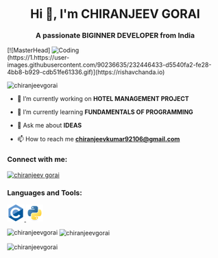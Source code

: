 <h1 align="center">Hi 👋, I'm CHIRANJEEV GORAI</h1>
<h3 align="center">A passionate BIGINNER DEVELOPER from India</h3>
<img align="right" alt="Coding" width="400" src="https://cdn.dribbble.com/users/1162077/screenshots/3848914/programmer.gif">
[![MasterHead](https://1.https://user-images.githubusercontent.com/90236635/232446433-d5540fa2-fe28-4bb8-b929-cdb51fe61336.gif)](https://rishavchanda.io)

<p align="left"> <img src="https://komarev.com/ghpvc/?username=chiranjeevgorai&label=Profile%20views&color=0e75b6&style=flat" alt="chiranjeevgorai" /> </p>

- 🔭 I’m currently working on **HOTEL MANAGEMENT PROJECT**

- 🌱 I’m currently learning **FUNDAMENTALS OF PROGRAMMING**

- 💬 Ask me about **IDEAS**

- 📫 How to reach me **chiranjeevkumar92106@gmail.com**

<h3 align="left">Connect with me:</h3>
<p align="left">
<a href="https://linkedin.com/in/chiranjeev gorai" target="blank"><img align="center" src="https://raw.githubusercontent.com/rahuldkjain/github-profile-readme-generator/master/src/images/icons/Social/linked-in-alt.svg" alt="chiranjeev gorai" height="30" width="40" /></a>
</p>

<h3 align="left">Languages and Tools:</h3>
<p align="left"> <a href="https://www.cprogramming.com/" target="_blank" rel="noreferrer"> <img src="https://raw.githubusercontent.com/devicons/devicon/master/icons/c/c-original.svg" alt="c" width="40" height="40"/> </a> <a href="https://www.python.org" target="_blank" rel="noreferrer"> <img src="https://raw.githubusercontent.com/devicons/devicon/master/icons/python/python-original.svg" alt="python" width="40" height="40"/> </a> </p>

<p><img align="left" src="https://github-readme-stats.vercel.app/api/top-langs?username=chiranjeevgorai&show_icons=true&locale=en&layout=compact" alt="chiranjeevgorai" /></p>

<p>&nbsp;<img align="center" src="https://github-readme-stats.vercel.app/api?username=chiranjeevgorai&show_icons=true&locale=en" alt="chiranjeevgorai" /></p>

<p><img align="center" src="https://github-readme-streak-stats.herokuapp.com/?user=chiranjeevgorai&" alt="chiranjeevgorai" /></p>
